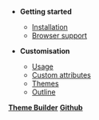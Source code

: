 * **Getting started**
  * [Installation](/docs/getting-started/installation.md)
  * [Browser support](/docs/getting-started/browser-support.md)

* **Customisation**
  * [Usage](/docs/customisation/usage.md)
  * [Custom attributes](/docs/customisation/custom-attributes.md)
  * [Themes](/docs/customisation/themes.md)
  * [Outline](/docs/customisation/outline.md)

[**Theme Builder**](https://app.native-elements.dev ':target=_blank')
[**Github**](https://github.com/n-elements/core ':target=_blank')
